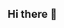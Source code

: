 ## Hi there 👋

<!--

**prProjectsAcc:**

🙋‍♀️ A short introduction 
🌈 Contribution guidelines
👩‍💻 Useful resources 
🍿 Fun facts 
🧙 Remember, you can do mighty things with the power of [Markdown](https://docs.github.com/github/writing-on-github/getting-started-with-writing-and-formatting-on-github/basic-writing-and-formatting-syntax)
-->
